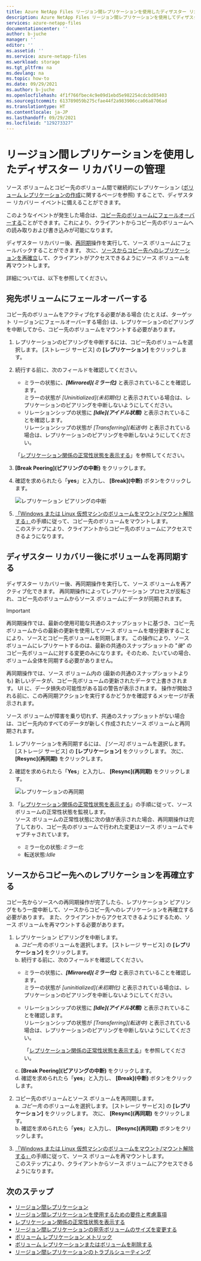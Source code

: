 ```yaml
---
title: Azure NetApp Files リージョン間レプリケーションを使用したディザスター リカバリーの管理 | Microsoft Docs
description: Azure NetApp Files リージョン間レプリケーションを使用してディザスター リカバリーを管理する方法について説明します。
services: azure-netapp-files
documentationcenter: ''
author: b-juche
manager: ''
editor: ''
ms.assetid: ''
ms.service: azure-netapp-files
ms.workload: storage
ms.tgt_pltfrm: na
ms.devlang: na
ms.topic: how-to
ms.date: 09/29/2021
ms.author: b-juche
ms.openlocfilehash: 4f1f766fbec4c9e09d1ebd5e982254cdcbd85403
ms.sourcegitcommit: 613789059b275cfae44f2a983906cca06a8706ad
ms.translationtype: HT
ms.contentlocale: ja-JP
ms.lasthandoff: 09/29/2021
ms.locfileid: "129273327"
---
```

# <a name="manage-disaster-recovery-using-cross-region-replication"></a>リージョン間レプリケーションを使用したディザスター リカバリーの管理 

ソース ボリュームとコピー先のボリューム間で継続的にレプリケーション ([ボリューム レプリケーションの作成](cross-region-replication-create-peering.md)に関するページを参照) することで、ディザスター リカバリー イベントに備えることができます。 

このようなイベントが発生した場合は、[コピー先のボリュームにフェールオーバーする](#fail-over-to-destination-volume)ことができます。これにより、クライアントからコピー先のボリュームへの読み取りおよび書き込みが可能になります。 

ディザスター リカバリー後、[再同期](#resync-replication)操作を実行して、ソース ボリュームにフェールバックすることができます。 次に、[ソースからコピー先へのレプリケーションを再確立](#reestablish-source-to-destination-replication)して、クライアントがアクセスできるようにソース ボリュームを再マウントします。 

詳細については、以下を参照してください。 

## <a name="fail-over-to-destination-volume"></a>宛先ボリュームにフェールオーバーする

コピー先のボリュームをアクティブ化する必要がある場合 (たとえば、ターゲット リージョンにフェールオーバーする場合) は、レプリケーションのピアリングを中断してから、コピー先のボリュームをマウントする必要があります。  

1. レプリケーションのピアリングを中断するには、コピー先のボリュームを選択します。 [ストレージ サービス] の **[レプリケーション]** をクリックします。  

2.  続行する前に、次のフィールドを確認してください。  
    * ミラーの状態に、***[Mirrored]\(ミラー化\)*** と表示されていることを確認します。   
        ミラーの状態が *[Uninitialized]\(未初期化\)* と表示されている場合は、レプリケーションのピアリングを中断しないようにしてください。
    * リレーションシップの状態に ***[Idle]\(アイドル状態\)*** と表示されていることを確認します。   
        リレーションシップの状態が *[Transferring]\(転送中\)* と表示されている場合は、レプリケーションのピアリングを中断しないようにしてください。   

    「[レプリケーション関係の正常性状態を表示する](cross-region-replication-display-health-status.md)」を参照してください。 

3.  **[Break Peering]\(ピアリングの中断\)** をクリックします。  

4.  確認を求められたら「**yes**」と入力し、 **[Break]\(中断\)** ボタンをクリックします。 

    ![レプリケーション ピアリングの中断](../media/azure-netapp-files/cross-region-replication-break-replication-peering.png)

5.  [「Windows または Linux 仮想マシンのボリュームをマウント/マウント解除する」](azure-netapp-files-mount-unmount-volumes-for-virtual-machines.md)の手順に従って、コピー先のボリュームをマウントします。   
    このステップにより、クライアントからコピー先のボリュームにアクセスできるようになります。

## <a name="resync-volumes-after-disaster-recovery"></a><a name="resync-replication"></a>ディザスター リカバリー後にボリュームを再同期する

ディザスター リカバリー後、再同期操作を実行して、ソース ボリュームを再アクティブ化できます。  再同期操作によってレプリケーション プロセスが反転され、コピー先のボリュームからソース ボリュームにデータが同期されます。  

> [!IMPORTANT] 
> 再同期操作では、最新の使用可能な共通のスナップショットに基づき、コピー先ボリュームからの最新の更新を使用してソース ボリュームを増分更新することにより、ソースとコピー先ボリュームを同期します。 この操作により、ソース ボリュームにレプリケートするのは、最新の共通のスナップショットの "*後*" のコピー先ボリュームに対する変更のみになります。そのため、たいていの場合、ボリューム全体を同期する必要がありません。  
> 
> 再同期操作では、ソース ボリューム内の (最新の共通のスナップショットよりも) 新しいデータが、コピー先ボリュームの更新されたデータで上書きされます。 UI に、データ損失の可能性がある旨の警告が表示されます。 操作が開始される前に、この再同期アクションを実行するかどうかを確認するメッセージが表示されます。  
> 
> ソース ボリュームが障害を乗り切れず、共通のスナップショットがない場合は、コピー先内のすべてのデータが新しく作成されたソース ボリュームと再同期されます。


1. レプリケーションを再同期するには、 *[ソース]* ボリュームを選択します。 [ストレージ サービス] の **[レプリケーション]** をクリックします。 次に、 **[Resync]\(再同期\)** をクリックします。  

2. 確認を求められたら「**Yes**」と入力し、 **[Resync]\(再同期\)** をクリックします。 
 
    ![レプリケーションの再同期](../media/azure-netapp-files/cross-region-replication-resync-replication.png)

3. 「[レプリケーション関係の正常性状態を表示する](cross-region-replication-display-health-status.md)」の手順に従って、ソース ボリュームの正常性状態を監視します。   
    ソース ボリュームの正常性状態に次の値が表示された場合、再同期操作は完了しており、コピー先のボリュームで行われた変更はソース ボリュームでキャプチャされています。   

    * ミラー化の状態:*ミラー化*  
    * 転送状態:*Idle*  

## <a name="reestablish-source-to-destination-replication"></a>ソースからコピー先へのレプリケーションを再確立する

コピー先からソースへの再同期操作が完了したら、レプリケーション ピアリングをもう一度中断して、ソースからコピー先へのレプリケーションを再確立する必要があります。 また、クライアントからアクセスできるようにするため、ソース ボリュームを再マウントする必要があります。  

1. レプリケーション ピアリングを中断します。  
    a. *コピー先* のボリュームを選択します。 [ストレージ サービス] の **[レプリケーション]** をクリックします。  
    b. 続行する前に、次のフィールドを確認してください。   
    * ミラーの状態に、***[Mirrored]\(ミラー化\)*** と表示されていることを確認します。   
    ミラーの状態が *[uninitialized]\(未初期化\)* と表示されている場合は、レプリケーションのピアリングを中断しないようにしてください。  
    * リレーションシップの状態に ***[Idle]\(アイドル状態\)*** と表示されていることを確認します。   
    リレーションシップの状態が *[Transferring]\(転送中\)* と表示されている場合は、レプリケーションのピアリングを中断しないようにしてください。    

        「[レプリケーション関係の正常性状態を表示する](cross-region-replication-display-health-status.md)」を参照してください。 

    c. **[Break Peering]\(ピアリングの中断\)** をクリックします。   
    d. 確認を求められたら「**yes**」と入力し、 **[Break]\(中断\)** ボタンをクリックします。  

2. コピー先のボリュームとソース ボリュームを再同期します。  
    a. *コピー先* のボリュームを選択します。 [ストレージ サービス] の **[レプリケーション]** をクリックします。 次に、 **[Resync]\(再同期\)** をクリックします。   
    b. 確認を求められたら「**yes**」と入力し、 **[Resync]\(再同期\)** ボタンをクリックします。

3. [「Windows または Linux 仮想マシンのボリュームをマウント/マウント解除する」](azure-netapp-files-mount-unmount-volumes-for-virtual-machines.md)の手順に従って、ソース ボリュームを再マウントします。  
    このステップにより、クライアントからソース ボリュームにアクセスできるようになります。

## <a name="next-steps"></a>次のステップ  

* [リージョン間レプリケーション](cross-region-replication-introduction.md)
* [リージョン間レプリケーションを使用するための要件と考慮事項](cross-region-replication-requirements-considerations.md)
* [レプリケーション関係の正常性状態を表示する](cross-region-replication-display-health-status.md)
* [リージョン間レプリケーションの宛先ボリュームのサイズを変更する](azure-netapp-files-resize-capacity-pools-or-volumes.md#resize-a-cross-region-replication-destination-volume)
* [ボリューム レプリケーション メトリック](azure-netapp-files-metrics.md#replication)
* [ボリューム レプリケーションまたはボリュームを削除する](cross-region-replication-delete.md)
* [リージョン間レプリケーションのトラブルシューティング](troubleshoot-cross-region-replication.md)

